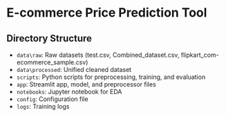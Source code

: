# E-commerce Price Prediction Tool

## Directory Structure
- `data\raw`: Raw datasets (test.csv, Combined_dataset.csv, flipkart_com-ecommerce_sample.csv)
- `data\processed`: Unified cleaned dataset
- `scripts`: Python scripts for preprocessing, training, and evaluation
- `app`: Streamlit app, model, and preprocessor files
- `notebooks`: Jupyter notebook for EDA
- `config`: Configuration file
- `logs`: Training logs
